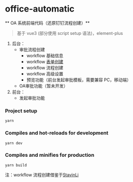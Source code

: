 
# office-automatic

** OA 系统前端代码（还原钉钉流程创建）**

> 基于 vue3 (部分使用 script setup 语法)，element-plus

1. 后台：
    - 审批流程创建
      - workflow 基础信息
      - workflow [表单创建](https://github.com/Abunuo/form-draggable)
      - workflow 流程创建
      - workflow 高级设置
      - 预览功能（前台发起审批模板，需要兼容 PC，移动端）
    - OA审批功能（暂未开发）
2. 前台：
    - 发起审批功能

### Project setup
```
yarn
```

### Compiles and hot-reloads for development
```
yarn dev
```

### Compiles and minifies for production
```
yarn build
```

注：workflow 流程创建借鉴于[StavinLi](https://github.com/StavinLi/Workflow)